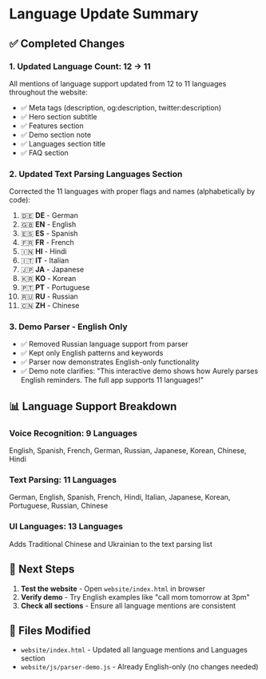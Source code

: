 # Language Update Summary

## ✅ Completed Changes

### 1. Updated Language Count: 12 → 11
All mentions of language support updated from 12 to 11 languages throughout the website:

- ✅ Meta tags (description, og:description, twitter:description)
- ✅ Hero section subtitle
- ✅ Features section
- ✅ Demo section note
- ✅ Languages section title
- ✅ FAQ section

### 2. Updated Text Parsing Languages Section
Corrected the 11 languages with proper flags and names (alphabetically by code):

1. 🇩🇪 **DE** - German
2. 🇬🇧 **EN** - English
3. 🇪🇸 **ES** - Spanish
4. 🇫🇷 **FR** - French
5. 🇮🇳 **HI** - Hindi
6. 🇮🇹 **IT** - Italian
7. 🇯🇵 **JA** - Japanese
8. 🇰🇷 **KO** - Korean
9. 🇵🇹 **PT** - Portuguese
10. 🇷🇺 **RU** - Russian
11. 🇨🇳 **ZH** - Chinese

### 3. Demo Parser - English Only
- ✅ Removed Russian language support from parser
- ✅ Kept only English patterns and keywords
- ✅ Parser now demonstrates English-only functionality
- ✅ Demo note clarifies: "This interactive demo shows how Aurely parses English reminders. The full app supports 11 languages!"

## 📊 Language Support Breakdown

### Voice Recognition: 9 Languages
English, Spanish, French, German, Russian, Japanese, Korean, Chinese, Hindi

### Text Parsing: 11 Languages
German, English, Spanish, French, Hindi, Italian, Japanese, Korean, Portuguese, Russian, Chinese

### UI Languages: 13 Languages
Adds Traditional Chinese and Ukrainian to the text parsing list

## 🎯 Next Steps

1. **Test the website** - Open `website/index.html` in browser
2. **Verify demo** - Try English examples like "call mom tomorrow at 3pm"
3. **Check all sections** - Ensure all language mentions are consistent

## 📝 Files Modified

- `website/index.html` - Updated all language mentions and Languages section
- `website/js/parser-demo.js` - Already English-only (no changes needed)
